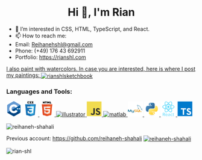 <h1 align="center">Hi 👋, I'm Rian</h1>

- 👀 I’m interested in CSS, HTML, TypeScript, and React.
- 📫 How to reach me:
- Email: Reihanehshl@gmail.com
- Phone: (+49) 176 43 692911
- Portfolio: https://rianshl.com <a href="[https://rianshl.com](https://rianshl.com)" target="blank">

I also paint with watercolors. In case you are interested, here is where I post my paintings:
<a href="https://instagram.com/rianshlsketchbook" target="blank"><img align="center" src="https://raw.githubusercontent.com/rahuldkjain/github-profile-readme-generator/master/src/images/icons/Social/instagram.svg" alt="rianshlsketchbook" height="30" width="40" /></a>

<h3 align="left">Languages and Tools:</h3>
<p align="left"> 

<img src="https://raw.githubusercontent.com/devicons/devicon/master/icons/cplusplus/cplusplus-original.svg" alt="cplusplus" width="40" height="40"/>
</a> <a href="https://www.w3schools.com/css/" target="_blank" rel="noreferrer"> 
<img src="https://raw.githubusercontent.com/devicons/devicon/master/icons/css3/css3-original-wordmark.svg" alt="css3" width="40" height="40"/>
</a> <a href="https://www.w3.org/html/" target="_blank" rel="noreferrer"> 
<img src="https://raw.githubusercontent.com/devicons/devicon/master/icons/html5/html5-original-wordmark.svg" alt="html5" width="40" height="40"/> 
</a> <a href="https://www.adobe.com/in/products/illustrator.html" target="_blank" rel="noreferrer">
<img src="https://www.vectorlogo.zone/logos/adobe_illustrator/adobe_illustrator-icon.svg" alt="illustrator" width="40" height="40"/>
</a> <a href="https://developer.mozilla.org/en-US/docs/Web/JavaScript" target="_blank" rel="noreferrer">
<img src="https://raw.githubusercontent.com/devicons/devicon/master/icons/javascript/javascript-original.svg" alt="javascript" width="40" height="40"/> </a> <a href="https://www.mathworks.com/" target="_blank" rel="noreferrer"> <img src="https://upload.wikimedia.org/wikipedia/commons/2/21/Matlab_Logo.png" alt="matlab" width="40" height="40"/> </a> <a href="https://www.mysql.com/" target="_blank" rel="noreferrer"> <img src="https://raw.githubusercontent.com/devicons/devicon/master/icons/mysql/mysql-original-wordmark.svg" alt="mysql" width="40" height="40"/> </a> <a href="https://www.python.org" target="_blank" rel="noreferrer"> <img src="https://raw.githubusercontent.com/devicons/devicon/master/icons/python/python-original.svg" alt="python" width="40" height="40"/> </a> <a href="https://reactjs.org/" target="_blank" rel="noreferrer"> <img src="https://raw.githubusercontent.com/devicons/devicon/master/icons/react/react-original-wordmark.svg" alt="react" width="40" height="40"/> </a> <a href="https://www.typescriptlang.org/" target="_blank" rel="noreferrer"> <img src="https://raw.githubusercontent.com/devicons/devicon/master/icons/typescript/typescript-original.svg" alt="typescript" width="40" height="40"/> </a> </p>

<p><img align="center" src="https://github-readme-stats.vercel.app/api/top-langs?username=rian-shl&show_icons=true&locale=en&layout=compact" alt="reihaneh-shahali" /></p>

Previous account: https://github.com/reihaneh-shahali <a href="[https://github.com/reihaneh-shahali](https://github.com/Reihaneh-shahali)" target="blank"><img align="center" src="https://raw.githubusercontent.com/rahuldkjain/github-profile-readme-generator/master/src/images/icons/Social/github.svg" alt="reihaneh-shahali" height="30" width="40" /></a>


<p><img align="center" src="https://github-readme-streak-stats.herokuapp.com/?user=rian-shl&" alt="rian-shl" /></p>

<!---
Rian-Shl/Rian-Shl is a ✨ special ✨ repository because its `README.md` (this file) appears on your GitHub profile.
You can click the Preview link to take a look at your changes.
--->

